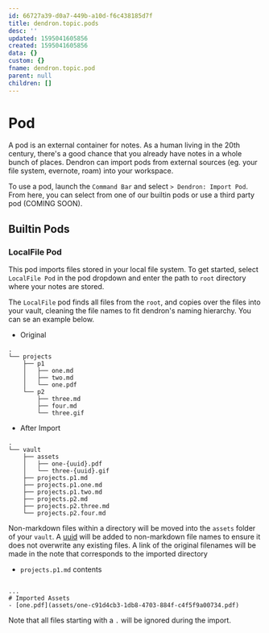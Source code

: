 ```yaml
---
id: 66727a39-d0a7-449b-a10d-f6c438185d7f
title: dendron.topic.pods
desc: ''
updated: 1595041605856
created: 1595041605856
data: {}
custom: {}
fname: dendron.topic.pod
parent: null
children: []
---
```


# Pod

A pod is an external container for notes. As a human living in the 20th century, there's a good chance that you already have notes in a whole bunch of places. Dendron can import pods from external sources (eg. your file system, evernote, roam) into your workspace. 

To use a pod, launch the `Command Bar` and select `> Dendron: Import Pod`. From here, you can select from one of our builtin pods or use a third party pod (COMING SOON).

## Builtin Pods

### LocalFile Pod

This pod imports files stored in your local file system. To get started, select `LocalFile Pod` in the pod dropdown and enter the path to `root` directory where your notes are stored.

The `LocalFile` pod finds all files from the `root`, and copies over the files into your vault, cleaning the file names to fit dendron's naming hierarchy. You can se an example below. 

- Original
```
.
└── projects
    ├── p1
    │   ├── one.md
    │   ├── two.md
    │   └── one.pdf
    └── p2
        ├── three.md
        ├── four.md
        └── three.gif
```

- After Import
```
.
└── vault
    ├── assets
    │   ├── one-{uuid}.pdf
    │   └── three-{uuid}.gif
    ├── projects.p1.md
    ├── projects.p1.one.md
    ├── projects.p1.two.md
    ├── projects.p2.md
    ├── projects.p2.three.md
    └── projects.p2.four.md
```

Non-markdown files within a directory will be moved into the `assets` folder of your `vault`. A [uuid](https://en.wikipedia.org/wiki/Universally_unique_identifier) will be added to non-markdown file names to ensure it does not overwrite any existing files. A link of the original filenames will be made in the note that corresponds to the imported directory

- `projects.p1.md` contents
```

...
# Imported Assets
- [one.pdf](assets/one-c91d4cb3-1db8-4703-884f-c4f5f9a00734.pdf)

```

Note that all files starting with a `.` will be ignored during the import.
